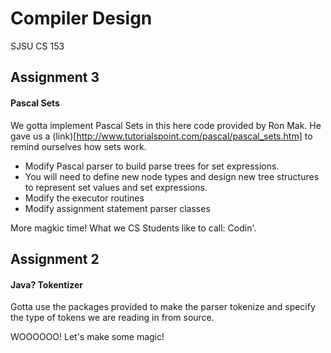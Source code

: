 # Compiler Design
SJSU CS 153

## Assignment 3
#### Pascal Sets
We gotta implement Pascal Sets in this here code provided by Ron Mak.
He gave us a (link)[http://www.tutorialspoint.com/pascal/pascal_sets.htm] to remind ourselves how sets work.

* Modify Pascal parser to build parse trees for set expressions.
* You will need to define new node types and design new tree structures to represent set values and set expressions.
* Modify the executor routines 
* Modify assignment statement parser classes
 
More magkic time! What we CS Students like to call: Codin'.

## Assignment 2
#### Java? Tokentizer
Gotta use the packages provided to make the
parser tokenize and specify the type of tokens
we are reading in from source.

WOOOOOO! Let's make some magic!

